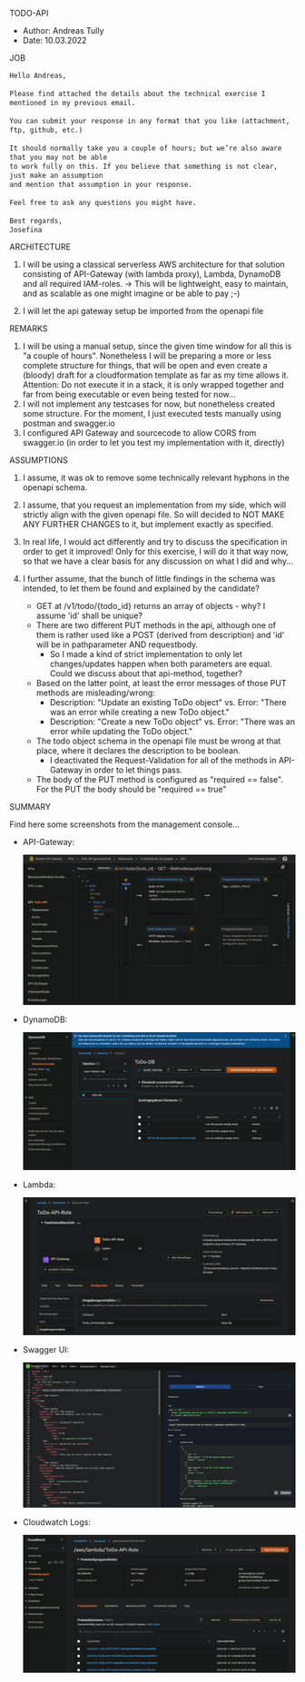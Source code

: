 TODO-API

- Author: Andreas Tully
- Date: 10.03.2022

JOB

```
Hello Andreas,

Please find attached the details about the technical exercise I mentioned in my previous email.

You can submit your response in any format that you like (attachment, ftp, github, etc.)

It should normally take you a couple of hours; but we’re also aware that you may not be able 
to work fully on this. If you believe that something is not clear, just make an assumption 
and mention that assumption in your response.

Feel free to ask any questions you might have.

Best regards,
Josefina
```

ARCHITECTURE

1. I will be using a classical serverless AWS architecture for that solution consisting of API-Gateway (with lambda proxy), Lambda, DynamoDB and all required IAM-roles.
   -> This will be lightweight, easy to maintain, and as scalable as one might imagine or be able to pay ;-)

2. I will let the api gateway setup be imported from the openapi file



REMARKS

1. I will be using a manual setup, since the given time window for all this is "a couple of hours". Nonetheless I will be preparing a more or less complete structure for things, that will be open and    even create a (bloody) draft for a cloudformation template as far as my time allows it. Attention: Do not execute it in a stack, it is only wrapped together and far from being executable or even being tested for now...
2. I will not implement any testcases for now, but nonetheless created some structure. For the moment, I just executed tests manually using postman and swagger.io
3. I configured API Gateway and sourcecode to allow CORS from swagger.io (in order to let you test my implementation with it, directly)

ASSUMPTIONS

1. I assume, it was ok to remove some technically relevant hyphons in the openapi schema.
2. I assume, that you request an implementation from my side, which will strictly align with the given openapi file. 
   So will decided to NOT MAKE ANY FURTHER CHANGES to it, but implement exactly as specified.
3. In real life, I would act differently and try to discuss the specification in order to get it improved!
   Only for this exercise, I will do it that way now, so that we have a clear basis for any discussion on what I did and why...
2. I further assume, that the bunch of little findings in the schema was intended, to let them be found and explained by the candidate?

   - GET at /v1/todo/{todo_id} returns an array of objects - why? I assume 'id' shall be unique?
   - There are two different PUT methods in the api, although one of them is rather used like a POST (derived from description) and 'id' will be in pathparameter AND requestbody.
     - So I made a kind of strict implementation to only let changes/updates happen when both parameters are equal. Could we discuss about that api-method, together?
   - Based on the latter point, at least the error messages of those PUT methods are misleading/wrong: 
     - Description: "Update an existing ToDo object" vs. Error: "There was an error while creating a new ToDo object."
     - Description: "Create a new ToDo object" vs. Error: "There was an error while updating the ToDo object."
   - The todo object schema in the openapi file must be wrong at that place, where it declares the description to be boolean.
     - I deactivated the Request-Validation for all of the methods in API-Gateway in order to let things pass.
   - The body of the PUT method is configured as "required == false". For the PUT the body should be "required == true"


SUMMARY

Find here some screenshots from the management console...

- API-Gateway:

  <img src="doc/screenshots/api-gateway.jpg" />

- DynamoDB:

  <img src="doc/screenshots/dynamodb-table.jpg" />

- Lambda:

  <img src="doc/screenshots/lambda-config.jpg" />

- Swagger UI:

  <img src="doc/screenshots/swagger-editor.jpg" />
  
- Cloudwatch Logs:

  <img src="doc/screenshots/cloudwatch-loggroup.jpg" />
  